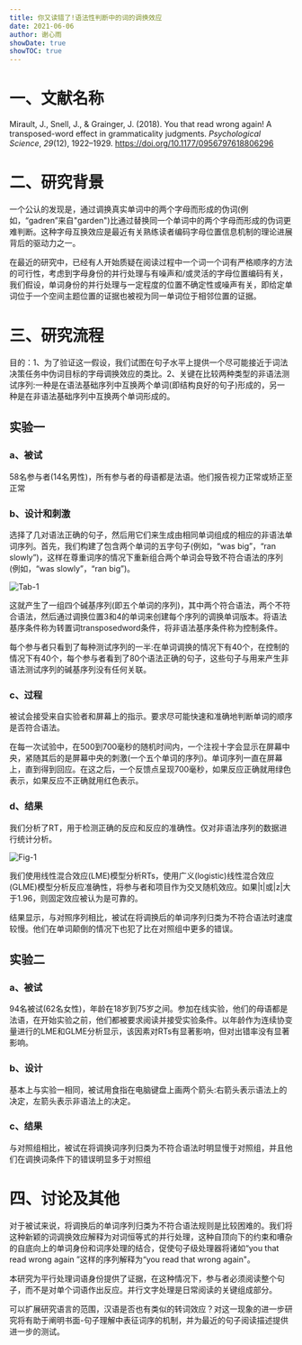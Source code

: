 ```yaml
---
title: 你又读错了!语法性判断中的词的调换效应
date: 2021-06-06
author: 谢心雨
showDate: true
showTOC: true
---
```


# 一、文献名称

Mirault, J., Snell, J., & Grainger, J. (2018). You that read wrong again! A transposed-word effect in grammaticality judgments. *Psychological Science*, *29*(12), 1922–1929. https://doi.org/10.1177/0956797618806296

# 二、研究背景

一个公认的发现是，通过调换真实单词中的两个字母而形成的伪词(例如，“gadren”来自"garden")比通过替换同一个单词中的两个字母而形成的伪词更难判断。这种字母互换效应是最近有关熟练读者编码字母位置信息机制的理论进展背后的驱动力之一。

在最近的研究中，已经有人开始质疑在阅读过程中一个词一个词有严格顺序的方法的可行性，考虑到字母身份的并行处理与有噪声和/或灵活的字母位置编码有关，我们假设，单词身份的并行处理与一定程度的位置不确定性或噪声有关，即给定单词位于一个空间主题位置的证据也被视为同一单词位于相邻位置的证据。

# 三、研究流程

目的：1、为了验证这一假设，我们试图在句子水平上提供一个尽可能接近于词法决策任务中伪词目标的字母调换效应的类比。2、关键在比较两种类型的非语法测试序列:一种是在语法基础序列中互换两个单词(即结构良好的句子)形成的，另一种是在非语法基础序列中互换两个单词形成的。

## 实验一

### a、被试

58名参与者(14名男性)，所有参与者的母语都是法语。他们报告视力正常或矫正至正常

### b、设计和刺激

选择了几对语法正确的句子，然后用它们来生成由相同单词组成的相应的非语法单词序列。首先，我们构建了包含两个单词的五字句子(例如，“was big”，“ran slowly”)，这样在尊重词序的情况下重新组合两个单词会导致不符合语法的序列(例如，“was slowly”，“ran big”)。

![Tab-1]()

这就产生了一组四个碱基序列(即五个单词的序列)，其中两个符合语法，两个不符合语法，然后通过调换位置3和4的单词来创建每个序列的调换单词版本。将语法基序条件称为转置词transposedword条件，将非语法基序条件称为控制条件。

每个参与者只看到了每种测试序列的一半:在单词调换的情况下有40个，在控制的情况下有40个，每个参与者看到了80个语法正确的句子，这些句子与用来产生非语法测试序列的碱基序列没有任何关联。

### c、过程

被试会接受来自实验者和屏幕上的指示。要求尽可能快速和准确地判断单词的顺序是否符合语法。

在每一次试验中，在500到700毫秒的随机时间内，一个注视十字会显示在屏幕中央，紧随其后的是屏幕中央的刺激(一个五个单词的序列)。单词序列一直在屏幕上，直到得到回应。在这之后，一个反馈点呈现700毫秒，如果反应正确就用绿色表示，如果反应不正确就用红色表示。

### d、结果

我们分析了RT，用于检测正确的反应和反应的准确性。仅对非语法序列的数据进行统计分析。

![Fig-1]()

我们使用线性混合效应(LME)模型分析RTs，使用广义(logistic)线性混合效应(GLME)模型分析反应准确性，将参与者和项目作为交叉随机效应。如果|t|或|z|大于1.96，则固定效应被认为是可靠的。

结果显示，与对照序列相比，被试在将调换后的单词序列归类为不符合语法时速度较慢。他们在单词颠倒的情况下也犯了比在对照组中更多的错误。

## 实验二

### a、被试

94名被试(62名女性)，年龄在18岁到75岁之间。参加在线实验，他们的母语都是法语，在开始实验之前，他们都被要求阅读并接受实验条件。以年龄作为连续协变量进行的LME和GLME分析显示，该因素对RTs有显著影响，但对出错率没有显著影响。

### b、设计

基本上与实验一相同，被试用食指在电脑键盘上画两个箭头:右箭头表示语法上的决定，左箭头表示非语法上的决定。

### c、结果

与对照组相比，被试在将调换词序列归类为不符合语法时明显慢于对照组，并且他们在调换词条件下的错误明显多于对照组

# 四、讨论及其他

对于被试来说，将调换后的单词序列归类为不符合语法规则是比较困难的。我们将这种新颖的词调换效应解释为对词恒等式的并行处理，这种自顶向下的约束和嘈杂的自底向上的单词身份和词序处理的结合，促使句子级处理器将诸如“you that read wrong again ”这样的序列解释为“you read that wrong again"。

本研究为平行处理词语身份提供了证据，在这种情况下，参与者必须阅读整个句子，而不是对单个词语作出反应。并行文字处理是日常阅读的关键组成部分。

可以扩展研究语言的范围，汉语是否也有类似的转词效应？对这一现象的进一步研究将有助于阐明书面-句子理解中表征词序的机制，并为最近的句子阅读描述提供进一步的测试。